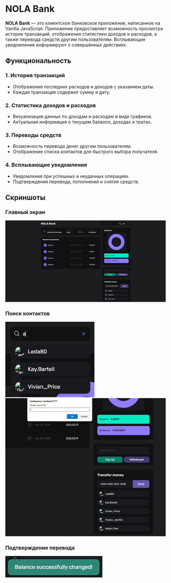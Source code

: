 # NOLA Bank

**NOLA Bank** — это клиентское банковское приложение, написанное на Vanilla JavaScript. Приложение предоставляет возможность просмотра истории транзакций, отображения статистики доходов и расходов, а также перевода средств другим пользователям. Всплывающие уведомления информируют о совершённых действиях.

## Функциональность

### 1. История транзакций
- Отображение последних расходов и доходов с указанием даты.
- Каждая транзакция содержит сумму и дату.

### 2. Статистика доходов и расходов
- Визуализация данных по доходам и расходам в виде графиков.
- Актуальная информация о текущем балансе, доходах и тратах.

### 3. Переводы средств
- Возможность перевода денег другим пользователям.
- Отображение списка контактов для быстрого выбора получателя.

### 4. Всплывающие уведомления
- Уведомления при успешных и неудачных операциях.
- Подтверждения перевода, пополнения и снятия средств.

## Скриншоты

### Главный экран
![Главный экран](./images/img1.jpg)

### Поиск контактов
![Поиск контактов](./images/img2.jpg)
![Поиск контактов](./images/img3.jpg)

### Подтверждение перевода
![Поиск контактов](./images/img4.jpg)

